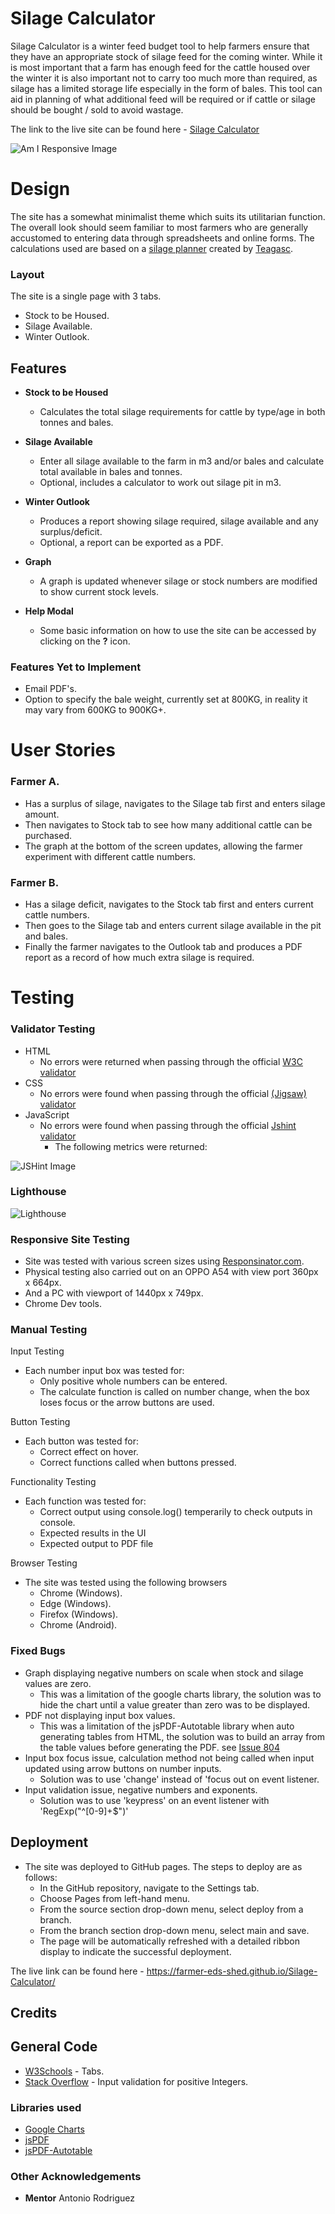 # Silage Calculator

Silage Calculator is a winter feed budget tool to help farmers ensure that they have an appropriate stock of silage feed for the coming winter. While it is most important that a farm has enough feed for the cattle housed over the winter it is also important not to carry too much more than required, as silage has a limited storage life especially in the form of bales. This tool can aid in planning of what additional feed will be required or if cattle or silage should be bought / sold to avoid wastage.

The link to the live site can be found here - [Silage Calculator](https://farmer-eds-shed.github.io/Silage-Calculator/)

![Am I Responsive Image](Docs/Readme_img/responsive-site.png)

# Design

The site has a somewhat minimalist theme which suits its utilitarian function. The overall look should seem familiar to most farmers who are generally accustomed to entering data through spreadsheets and online forms. The calculations used are based on a [silage planner](https://www.teagasc.ie/media/website/publications/2018/Fodder-Plan-18.pdf) created by [Teagasc](https://www.teagasc.ie/).

### Layout

The site is a single page with 3 tabs.

- Stock to be Housed.
- Silage Available.
- Winter Outlook.

## Features

- **Stock to be Housed**

  - Calculates the total silage requirements for cattle by type/age in both tonnes and bales.

- **Silage Available**

  - Enter all silage available to the farm in m3 and/or bales and calculate total available in bales and tonnes.
  - Optional, includes a calculator to work out silage pit in m3.

- **Winter Outlook**

  - Produces a report showing silage required, silage available and any surplus/deficit.
  - Optional, a report can be exported as a PDF.

- **Graph**

  - A graph is updated whenever silage or stock numbers are modified to show current stock levels.

- **Help Modal**
  - Some basic information on how to use the site can be accessed by clicking on the **?** icon.

### Features Yet to Implement

- Email PDF's.
- Option to specify the bale weight, currently set at 800KG, in reality it may vary from 600KG to 900KG+.

# User Stories

### Farmer A.

- Has a surplus of silage, navigates to the Silage tab first and enters silage amount.
- Then navigates to Stock tab to see how many additional cattle can be purchased.
- The graph at the bottom of the screen updates, allowing the farmer experiment with different cattle numbers.

### Farmer B.

- Has a silage deficit, navigates to the Stock tab first and enters current cattle numbers.
- Then goes to the Silage tab and enters current silage available in the pit and bales.
- Finally the farmer navigates to the Outlook tab and produces a PDF report as a record of how much extra silage is required.

# Testing

### Validator Testing

- HTML
  - No errors were returned when passing through the official [W3C validator](https://validator.w3.org/nu/?doc=https%3A%2F%2Ffarmer-eds-shed.github.io%2FSilage-Calculator%2F)
- CSS
  - No errors were found when passing through the official [(Jigsaw) validator](https://jigsaw.w3.org/css-validator/validator?uri=https%3A%2F%2Ffarmer-eds-shed.github.io%2FSilage-Calculator%2F&profile=css3svg&usermedium=all&warning=1&vextwarning=&lang=en)
- JavaScript
  - No errors were found when passing through the official [Jshint validator](https://jshint.com/)
    - The following metrics were returned:

![JSHint Image](Docs/Readme_img/JSHint.png)

### Lighthouse

![Lighthouse](Docs/Readme_img/lighthouse.png)

### Responsive Site Testing

- Site was tested with various screen sizes using [Responsinator.com](http://www.responsinator.com/?url=https%3A%2F%2Ffarmer-eds-shed.github.io%2FSilage-Calculator%2F).
- Physical testing also carried out on an OPPO A54 with view port 360px x 664px.
- And a PC with viewport of 1440px x 749px.
- Chrome Dev tools.

### Manual Testing

Input Testing

- Each number input box was tested for:
  - Only positive whole numbers can be entered.
  - The calculate function is called on number change, when the box loses focus or the arrow buttons are used.

Button Testing

- Each button was tested for:
  - Correct effect on hover.
  - Correct functions called when buttons pressed.

Functionality Testing

- Each function was tested for:
  - Correct output using console.log() temperarily to check outputs in console.
  - Expected results in the UI
  - Expected output to PDF file

Browser Testing

- The site was tested using the following browsers
  - Chrome (Windows).
  - Edge (Windows).
  - Firefox (Windows).
  - Chrome (Android).

### Fixed Bugs

- Graph displaying negative numbers on scale when stock and silage values are zero.
  - This was a limitation of the google charts library, the solution was to hide the chart until a value greater than zero was to be displayed.
- PDF not displaying input box values.
  - This was a limitation of the jsPDF-Autotable library when auto generating tables from HTML, the solution was to build an array from the table values before generating the PDF. see [Issue 804](https://github.com/simonbengtsson/jsPDF-AutoTable/issues/804)
- Input box focus issue, calculation method not being called when input updated using arrow buttons on number inputs.
  - Solution was to use 'change' instead of 'focus out on event listener.
- Input validation issue, negative numbers and exponents.
  - Solution was to use 'keypress' on an event listener with 'RegExp("^[0-9]+$")'

## Deployment

- The site was deployed to GitHub pages. The steps to deploy are as follows:
  - In the GitHub repository, navigate to the Settings tab.
  - Choose Pages from left-hand menu.
  - From the source section drop-down menu, select deploy from a branch.
  - From the branch section drop-down menu, select main and save.
  - The page will be automatically refreshed with a detailed ribbon display to indicate the successful deployment.

The live link can be found here - https://farmer-eds-shed.github.io/Silage-Calculator/

## Credits

## General Code

- [W3Schools](https://www.w3schools.com/howto/howto_js_tabs.asp) - Tabs.
- [Stack Overflow](https://stackoverflow.com/questions/31706611/why-does-the-html-input-with-type-number-allow-the-letter-e-to-be-entered-in#:~:text=HTML%20input%20number%20type%20allows,thank%20you%20for%20the%20question.) - Input validation for positive Integers.

### Libraries used

- [Google Charts](https://developers.google.com/chart#:~:text=Google%20chart%20tools%20are%20powerful,interactive%20charts%20and%20data%20tools.)
- [jsPDF](https://github.com/parallax/jsPDF)
- [jsPDF-Autotable](https://github.com/simonbengtsson/jsPDF-AutoTable)

### Other Acknowledgements

- **Mentor** Antonio Rodriguez
